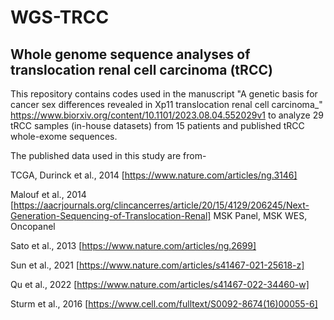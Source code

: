 # WGS-TRCC

## Whole genome sequence analyses of translocation renal cell carcinoma (tRCC)

This repository contains codes used in the manuscript "A genetic basis for cancer sex differences revealed in Xp11 translocation renal cell carcinoma_" https://www.biorxiv.org/content/10.1101/2023.08.04.552029v1 to analyze 29 tRCC samples (in-house datasets) from 15 patients and published tRCC whole-exome sequences.

The published data used in this study are from- 

TCGA, Durinck et al., 2014 [https://www.nature.com/articles/ng.3146]

Malouf et al., 2014 [https://aacrjournals.org/clincancerres/article/20/15/4129/206245/Next-Generation-Sequencing-of-Translocation-Renal] MSK Panel, MSK WES, Oncopanel

Sato et al., 2013 [https://www.nature.com/articles/ng.2699]

Sun et al., 2021 [https://www.nature.com/articles/s41467-021-25618-z]

Qu et al., 2022 [https://www.nature.com/articles/s41467-022-34460-w]

Sturm et al., 2016 [https://www.cell.com/fulltext/S0092-8674(16)00055-6]




